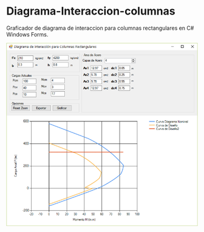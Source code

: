 # Diagrama-Interaccion-columnas
Graficador de diagrama de interaccion para columnas rectangulares en C# Windows Forms.

![image](https://github.com/JairFrancesco/Diagrama-Interaccion-columnas/blob/master/diagramacolumnas.png?raw=true)
